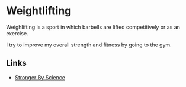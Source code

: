 # Weightlifting

Weighlifting is a sport in which barbells are lifted competitively or as an exercise.

I try to improve my overall strength and fitness by going to the gym.

## Links

- [Stronger By Science](https://www.strongerbyscience.com/#)
